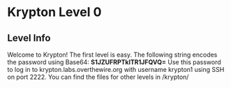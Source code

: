 # Krypton Level 0
## Level Info
Welcome to Krypton! The first level is easy. The following string encodes the password using Base64:
**S1JZUFRPTklTR1JFQVQ=**
Use this password to log in to krypton.labs.overthewire.org with username krypton1 using SSH on port 2222. You can find the files for other levels in /krypton/
